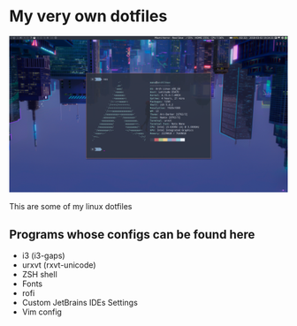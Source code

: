 # My very own dotfiles

![pic](picDesktop.png)

This are some of my linux dotfiles

## Programs whose configs can be found here

+ i3 (i3-gaps)
+ urxvt (rxvt-unicode) 
+ ZSH shell 
+ Fonts
+ rofi
+ Custom JetBrains IDEs Settings
+ Vim config
